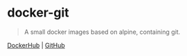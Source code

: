 # docker-git

> A small docker images based on alpine, containing git.

[DockerHub](https://hub.docker.com/r/costadigital/git/) | [GitHub](https://github.com/costacruise/docker-git)
